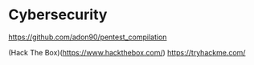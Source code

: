 # Cybersecurity

https://github.com/adon90/pentest_compilation

(Hack The Box)(https://www.hackthebox.com/)
<https://tryhackme.com/>
